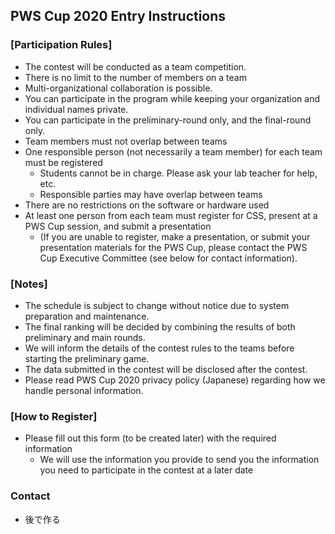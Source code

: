## PWS Cup 2020 Entry Instructions

### [Participation Rules]

- The contest will be conducted as a team competition.
- There is no limit to the number of members on a team
- Multi-organizational collaboration is possible.
- You can participate in the program while keeping your organization and individual names private.
- You can participate in the preliminary-round only, and the final-round only.
- Team members must not overlap between teams
- One responsible person (not necessarily a team member) for each team must be registered
  - Students cannot be in charge. Please ask your lab teacher for help, etc.
  - Responsible parties may have overlap between teams
- There are no restrictions on the software or hardware used
- At least one person from each team must register for CSS, present at a PWS Cup session, and submit a presentation
  - (If you are unable to register, make a presentation, or submit your presentation materials for the PWS Cup, please contact the PWS Cup Executive Committee (see below for contact information).

### [Notes]
- The schedule is subject to change without notice due to system preparation and maintenance.
- The final ranking will be decided by combining the results of both preliminary and main rounds.
- We will inform the details of the contest rules to the teams before starting the preliminary game.
- The data submitted in the contest will be disclosed after the contest.
- Please read PWS Cup 2020 privacy policy (Japanese) regarding how we handle personal information.

### [How to Register]
- Please fill out this form (to be created later) with the required information
  - We will use the information you provide to send you the information you need to participate in the contest at a later date

### Contact
- 後で作る
